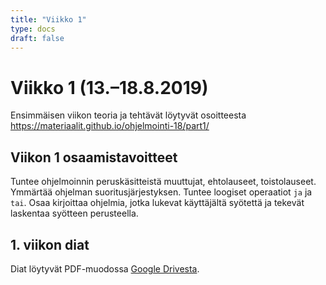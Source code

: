 ```yaml
---
title: "Viikko 1"
type: docs
draft: false
---
```


# Viikko 1 (13.–18.8.2019)

Ensimmäisen viikon teoria ja tehtävät löytyvät osoitteesta https://materiaalit.github.io/ohjelmointi-18/part1/

## Viikon 1 osaamistavoitteet

Tuntee ohjelmoinnin peruskäsitteistä muuttujat, ehtolauseet, toistolauseet. Ymmärtää ohjelman suoritusjärjestyksen. Tuntee loogiset operaatiot ``ja`` ja ``tai``. Osaa kirjoittaa ohjelmia, jotka lukevat käyttäjältä syötettä ja tekevät laskentaa syötteen perusteella.

## 1. viikon diat

Diat löytyvät PDF-muodossa [Google Drivesta](https://drive.google.com/file/d/1JL98cRvrC_z9Op2wRRLXlR-HKcnbVd1Z/view?usp=sharing).